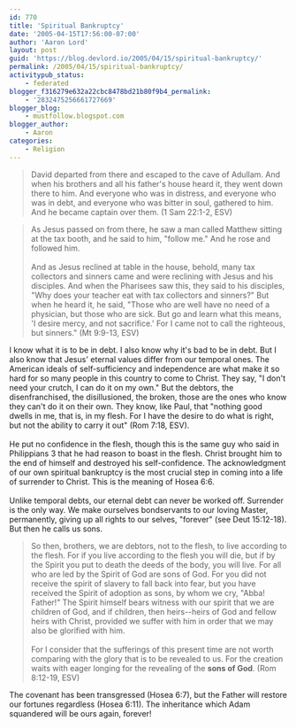 ```yaml
---
id: 770
title: 'Spiritual Bankruptcy'
date: '2005-04-15T17:56:00-07:00'
author: 'Aaron Lord'
layout: post
guid: 'https://blog.devlord.io/2005/04/15/spiritual-bankruptcy/'
permalink: /2005/04/15/spiritual-bankruptcy/
activitypub_status:
    - federated
blogger_f316279e632a22cbc8478bd21b80f9b4_permalink:
    - '2832475256661727669'
blogger_blog:
    - mustfollow.blogspot.com
blogger_author:
    - Aaron
categories:
    - Religion
---
```


<blockquote>David departed from there and escaped to the cave of Adullam.  And when his brothers and all his father's house heard it, they went down there to him.  And everyone who was in distress, and everyone who was in debt, and everyone who was bitter in soul, gathered to him.  And he became captain over them. (1 Sam 22:1-2, ESV)</blockquote><blockquote>As Jesus passed on from there, he saw a man called Matthew sitting at the tax booth, and he said to him, "follow me."  And he rose and followed him.<br /><br />And as Jesus reclined at table in the house, behold, many tax collectors and sinners came and were reclining with Jesus and his disciples.  And when the Pharisees saw this, they said to his disciples, "Why does your teacher eat with tax collectors and sinners?"  But when he heard it, he said, "Those who are well have no need of a physician, but those who are sick.  But go and learn what this means, 'I desire mercy, and not sacrifice.'  For I came not to call the righteous, but sinners."  (Mt 9:9-13, ESV)</blockquote>I know what it is to be in debt.  I also know why it's bad to be in debt.  But I also know that Jesus' eternal values differ from our temporal ones.  The American ideals of self-sufficiency and independence are what make it so hard for so many people in this country to come to Christ.  They say, "I don't need your crutch, I can do it on my own."  But the debtors, the disenfranchised, the disillusioned, the broken, those are the ones who know they can't do it on their own.  They know, like Paul, that "nothing good dwells in me, that is, in my flesh.  For I have the desire to do what is right, but not the ability to carry it out" (Rom 7:18, ESV).<br /><br />He put no confidence in the flesh, though this is the same guy who said in Philippians 3 that he had reason to boast in the flesh.  Christ brought him to the end of himself and destroyed his self-confidence.  The acknowledgment of our own spiritual bankruptcy is the most crucial step in coming into a life of surrender to Christ.  This is the meaning of Hosea 6:6.<br /><br />Unlike temporal debts, our eternal debt can never be worked off.  Surrender is the only way.  We make ourselves bondservants to our loving Master, permanently, giving up all rights to our selves, "forever" (see Deut 15:12-18).  But then he calls us sons.<br /><blockquote>So then, brothers, we are debtors, not to the flesh, to live according to the flesh. For if you live according to the flesh you will die, but if by the Spirit you put to death the deeds of the body, you will live. For all who are led by the Spirit of God are sons of God. For you did not receive the spirit of slavery to fall back into fear, but you have received the Spirit of adoption as sons, by whom we cry, "Abba! Father!" The Spirit himself bears witness with our spirit that we are children of God, and if children, then heirs--heirs of God and fellow heirs with Christ, provided we suffer with him in order that we may also be glorified with him.<br /><br />For I consider that the sufferings of this present time are not worth comparing with the glory that is to be revealed to us. For the creation waits with eager longing for the revealing of the <b>sons of God</b>.  (Rom 8:12-19, ESV)</blockquote>The covenant has been transgressed (Hosea 6:7), but the Father will restore our fortunes regardless (Hosea 6:11).  The inheritance which Adam squandered will be ours again, forever!<div class="blogger-post-footer"><img width='1' height='1' src='' alt='' /></div>